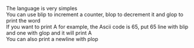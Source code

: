 The language is very simples  
You can use blip to increment a counter, blop to decrement it and glop to print the word  
If you want to print A for example, the Ascii code is 65, put 65 line with blip and one with glop and it will print A  
You can also print a newline with plop  
